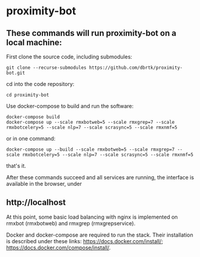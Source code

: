 # proximity-bot 


## These commands will run proximity-bot on a local machine:
First clone the source code, including submodules:
```
git clone --recurse-submodules https://github.com/dbrtk/proximity-bot.git
```
cd into the code repository:
```
cd proximity-bot
```
Use docker-compose to build and run the software:
```
docker-compose build
docker-compose up --scale rmxbotweb=5 --scale rmxgrep=7 --scale rmxbotcelery=5 --scale nlp=7 --scale scrasync=5 --scale rmxnmf=5
```

or in one command:
```
docker-compose up --build --scale rmxbotweb=5 --scale rmxgrep=7 --scale rmxbotcelery=5 --scale nlp=7 --scale scrasync=5 --scale rmxnmf=5
```
that's it. 

After these commands succeed and all services are running, the interface is available in the browser, under
## http://localhost

At this point, some basic load balancing with nginx is implemented on rmxbot (rmxbotweb) and rmxgrep (rmxgrepservice).

Docker and docker-compose are required to run the stack. Their installation is described under these links: 
https://docs.docker.com/install/;
https://docs.docker.com/compose/install/.

